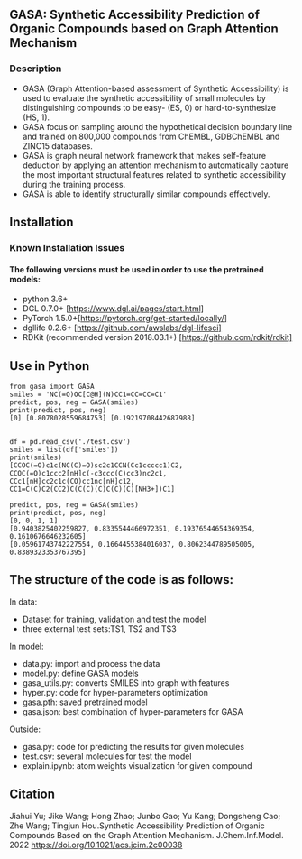 ## GASA: Synthetic Accessibility Prediction of Organic Compounds based on Graph Attention Mechanism <br/>
### Description
* GASA (Graph Attention-based assessment of Synthetic Accessibility) is used to evaluate the synthetic accessibility of small molecules by distinguishing compounds to be easy- (ES, 0) or hard-to-synthesize (HS, 1).<br/>
* GASA focus on sampling around the hypothetical decision boundary line and trained on 800,000 compounds from ChEMBL, GDBChEMBL and ZINC15 databases.<br/>
* GASA is graph neural network framework that makes self-feature deduction by applying an attention mechanism to automatically capture the most important structural features related to synthetic accessibility during the training process.<br/>
* GASA is able to identify structurally similar compounds effectively.<br/>
## Installation
### Known Installation Issues
#### The following versions must be used in order to use the pretrained models:
* python 3.6+ <br/>
* DGL 0.7.0+ [https://www.dgl.ai/pages/start.html]<br/>
* PyTorch 1.5.0+[https://pytorch.org/get-started/locally/]<br/>
* dgllife 0.2.6+ [https://github.com/awslabs/dgl-lifesci]<br/>
* RDKit (recommended version 2018.03.1+) [https://github.com/rdkit/rdkit]

## Use in Python
```
from gasa import GASA 
smiles = 'NC(=O)OC[C@H](N)CC1=CC=CC=C1' 
predict, pos, neg = GASA(smiles) 
print(predict, pos, neg) 
[0] [0.8078028559684753] [0.19219708442687988] 


df = pd.read_csv('./test.csv')
smiles = list(df['smiles'])
print(smiles)
[CCOC(=O)c1c(NC(C)=O)sc2c1CCN(Cc1ccccc1)C2,
CCOC(=O)c1ccc2[nH]c(-c3ccc(C)cc3)nc2c1,
CCc1[nH]cc2c1c(CO)cc1nc[nH]c12,
CC1=C(C)C2(CC2)C(C(C)(C)C(C)(C)[NH3+])C1]

predict, pos, neg = GASA(smiles)
print(predict, pos, neg) 
[0, 0, 1, 1]
[0.9403825402259827, 0.8335544466972351, 0.19376544654369354, 0.1610676646232605]
[0.05961743742227554, 0.1664455384016037, 0.8062344789505005, 0.8389323353767395]
```
## The structure of the code is as follows:
In data: <br/>
 * Dataset for training, validation and test the model <br/>
 * three external test sets:TS1, TS2 and TS3 <br/>
 
In model: <br/> 
 * data.py: import and process the data <br/>
 * model.py: define GASA models <br/>
 * gasa_utils.py: converts SMILES into graph with features <br/>
 * hyper.py: code for hyper-parameters optimization <br/>
 * gasa.pth: saved pretrained model <br/>
 * gasa.json: best combination of hyper-parameters for GASA <br/>

Outside: <br/>
* gasa.py: code for predicting the results for given molecules <br/>
* test.csv: several molecules for test the model
* explain.ipynb: atom weights visualization for given compound <br/>

## Citation
Jiahui Yu; Jike Wang; Hong Zhao; Junbo Gao; Yu Kang; Dongsheng Cao; Zhe Wang; Tingjun Hou.Synthetic Accessibility Prediction of Organic Compounds Based on the Graph Attention Mechanism. J.Chem.Inf.Model. 2022
https://doi.org/10.1021/acs.jcim.2c00038
